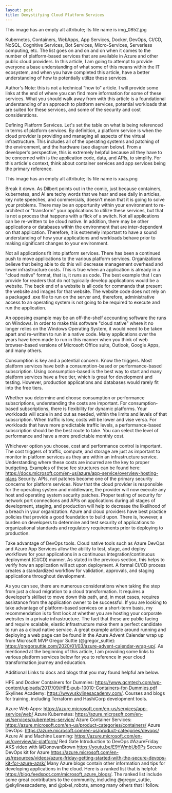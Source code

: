 ```yaml
---
layout: post
title: Demystifying Cloud Platform Services
---
```



This image has an empty alt attribute; its file name is img_0852.jpg

Kubernetes, Containers, WebApps, App Services, Docker, DevOps, CI/CD, NoSQL, Cognitive Services, Bot Services, Micro-Services, Serverless computing, etc.  The list goes on and on and on when it comes to the number of platform-based services that are available in Azure and other public cloud providers.  In this article, I am going to attempt to provide everyone a base understanding of what some of this means within the IT ecosystem, and when you have completed this article, have a better understanding of how to potentially utilize these services.  

Author's Note:  this is not a technical "how to" article.  I will provide some links at the end of where you can find more information for some of these services. What you should walk away from with this article is a foundational understanding of an approach to platform services, potential workloads that are suited for these services, and some of the security and cost considerations.

Defining Platform Services.  Let's set the table on what is being referenced in terms of platform services.  By definition, a platform service is when the cloud provider is providing and managing all aspects of the virtual infrastructure.  This includes all of the operating systems and patching of the environment, and the hardware (see diagram below).  From a developer's perspective, this is extremely helpful because all they have to be concerned with is the application code, data, and APIs, to simplify.  For this article's context, think about container services and app services being the primary reference.

This image has an empty alt attribute; its file name is xaas.png

 Break it down.  As Dilbert points out in the comic, just because containers, kubernetes, and AI are techy words that we hear and see daily in articles, key note speeches, and commercials, doesn't mean that it is going to solve your problems.  There may be an opportunity within your environment to re-architect or "transform" your applications to utilize these services, but that is not a process that happens with a flick of a switch.  Not all applications can be re-written to be cloud native.  In addition, there may be other applications or databases within the environment that are inter-dependent on that application.  Therefore, it is extremely important to have a sound understanding of how your applications and workloads behave prior to making significant changes to your environment.

Not all applications fit into platform services.  There has been a continued push to move applications to the various platform services.  Organizations believe that being able to do this will decrease management overhead and lower infrastructure costs.  This is true when an application is already in a "cloud native" format, that is, it runs as code.  The best example that I can provide for readers that do not typically develop applications would be a website.  The back end of a website is all code for commands that present the website and images for that website.  The website code does not rely on a packaged .exe file to run on the server and, therefore, administrative access to an operating system is not going to be required to execute and run the application.  

An opposing example may be an off-the-shelf accounting software the runs on Windows.  In order to make this software "cloud native" where it no longer relies on the Windows Operating System, it would need to be taken apart and re-written to run in a native code.  Many applications over the years have been made to run in this manner when you think of web browser-based versions of Microsoft Office suite, Outlook, Google Apps, and many others.

Consumption is key and a potential concern. Know the triggers. Most platform services have both a consumption-based or performance-based subscription. Using consumption-based is the best way to start and many platform services have a free tier, which is great for development and testing. However, production applications and databases would rarely fit into the free tiers. 

Whether you determine and choose consumption or performance subscriptions, understanding the costs are important. For consumption-based subscriptions, there is flexibility for dynamic platforms. Your workloads will scale in and out as needed, within the limits and levels of that subscription. When traffic is low, costs will be lower and vise versa. For workloads that have more predictable traffic levels, a performance-based subscription should be the best route to take. You can select the level of performance and have a more predictable monthly cost. 

Whichever option you choose, cost and performance control is important. The cost triggers of traffic, compute, and storage are just as important to monitor in platform services as they are within an infrastructure service. Understanding where these costs are incurred are the key to proper budgeting. Examples of these fee structures can be found here: https://docs.microsoft.com/en-us/azure/app-service/overview-hosting-plans
Security. APIs, not patches become one of the primary security concerns for platform services. Now that the cloud provider is responsible for the operating system and middleware, the provider will now execute any host and operating system security patches. Proper testing of security for network port connections and APIs on applications during all stages of development, staging, and production will help to decrease the likelihood of a breach in your organization.  Azure and cloud providers have best practice policies that provide a good foundation to build upon. There is, however, a burden on developers to determine and test security of applications to organizational standards and regulatory requirements prior to deploying to production. 

Take advantage of DevOps tools. Cloud native tools such as Azure DevOps and Azure App Services allow the ability to test, stage, and deploy workflows for your applications in a continuous integration/continuous deployment (CI/CD) manner. As stated in the previous section, this helps to verify how an application will act upon deployment. A formal CI/CD process creates a standardized workflow for validation, approvals, and staging applications throughout development. 

As you can see, there are numerous considerations when taking the step from just a cloud migration to a cloud transformation.  It requires a developer's skillset to move down this path, and, in most cases, requires assistance from the application owner to be successful.  If you are looking to take advantage of platform-based services on a short-term basis, my recommendation is to first look at whether you are hosting your corporate websites in a private infrastructure.  The fact that these are public facing and require scalable, elastic infrastructure make them a perfect candidate to run as a cloud native service.  A great example article around running and deploying a web page can be found in the Azure Advent Calendar wrap up from Microsoft MVP Gregor Suttie (@gregor_suttie): https://gregorsuttie.com/2020/01/03/azure-advent-calendar-wrap-up/.  As mentioned at the beginning of this article, I am providing some links to various platform services below for you to reference in your cloud transformation journey and education.

Additional Links to docs and blogs that you may found helpful are below. 

HPE and Docker Containers for Dummies: https://www.qcmtech.com/wp-content/uploads/2017/09/HPE-pub-10010-Containers-for-Dummies.pdf
Skylines Academy: https://www.skylinesacademy.com/.  Courses and blogs for training, including Terraform and HashiCorp development tools.

Azure Web Apps: https://azure.microsoft.com/en-us/services/app-service/web/
Azure Kubernetes: https://azure.microsoft.com/en-us/services/kubernetes-service/
Azure Container Services: https://azure.microsoft.com/en-us/product-categories/containers/
Azure DevOps: https://azure.microsoft.com/en-us/product-categories/devops/
Azure AI and Machine Learning: https://azure.microsoft.com/en-us/overview/ai-platform/
Red Gate Introduction to DevOps
#AzureFriday AKS video with @DonovanBrown https://youtu.be/E9YWmbUb9Ps
Secure DevOps kit for Azure https://azure.microsoft.com/en-us/resources/videos/azure-friday-getting-started-with-the-secure-devops-kit-for-azure-azsk/
Many Azure blogs contain other information and tips for developing applications in the cloud. Here is a ranked list that is helpful: https://blog.feedspot.com/microsoft_azure_blogs/.  The ranked list include some great contributors to the community, including @gregor_suttie, @skylinesacademy, and @pixel_robots, among many others that I follow.